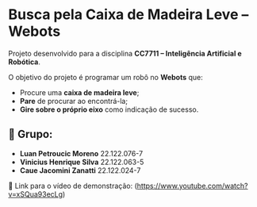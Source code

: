 # Busca pela Caixa de Madeira Leve – Webots

Projeto desenvolvido para a disciplina **CC7711 – Inteligência Artificial e Robótica**.

O objetivo do projeto é programar um robô no **Webots** que:

- Procure uma **caixa de madeira leve**;
- **Pare** de procurar ao encontrá-la;
- **Gire sobre o próprio eixo** como indicação de sucesso.

## 👥 Grupo:

- **Luan Petroucic Moreno**  22.122.076-7
- **Vinicius Henrique Silva** 22.122.063-5
- **Caue Jacomini Zanatti**  22.122.024-7


🔗 Link para o vídeo de demonstração: (https://www.youtube.com/watch?v=xSQua93ecLg)
